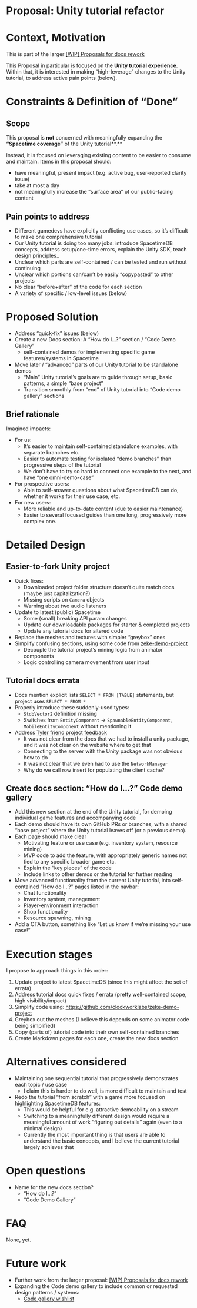 # Proposal: Unity tutorial refactor

# Context, Motivation

This is part of the larger [[WIP] Proposals for docs rework](https://www.notion.so/WIP-Proposals-for-docs-rework-68a907c8f4ab4330acb74c7da6b1d1b8?pvs=21) 

This Proposal in particular is focused on the **Unity tutorial experience**. Within that, it is interested in making “high-leverage” changes to the Unity tutorial, to address active pain points (below).

# Constraints & Definition of “Done”

## Scope

This proposal is **not** concerned with meaningfully expanding the **“Spacetime coverage”** of the Unity tutorial**.**

Instead, it is focused on leveraging existing content to be easier to consume and maintain. Items in this proposal should:

- have meaningful, present impact (e.g. active bug, user-reported clarity issue)
- take at most a day
- not meaningfully increase the “surface area” of our public-facing content

## Pain points to address

- Different gamedevs have explicitly conflicting use cases, so it’s difficult to make one comprehensive tutorial
- Our Unity tutorial is doing too many jobs: introduce SpacetimeDB concepts, address setup/one-time errors, explain the Unity SDK, teach design principles..
- Unclear which parts are self-contained / can be tested and run without continuing
- Unclear which portions can/can’t be easily “copypasted” to other projects
- No clear “before+after” of the code for each section
- A variety of specific / low-level issues (below)

# Proposed Solution

- Address “quick-fix” issues (below)
- Create a new Docs section: A “How do I…?” section / “Code Demo Gallery”
    - self-contained demos for implementing specific game features/systems in Spacetime
- Move later / “advanced” parts of our Unity tutorial to be standalone demos
    - “Main” Unity tutorial’s goals are to guide through setup, basic patterns, a simple “base project”
    - Transition smoothly from “end” of Unity tutorial into “Code demo gallery” sections

## Brief rationale

Imagined impacts:

- For us:
    - It’s easier to maintain self-contained standalone examples, with separate branches etc.
    - Easier to automate testing for isolated “demo branches” than progressive steps of the tutorial
    - We don’t have to try so hard to connect one example to the next, and have “one omni-demo-case”
- For prospective users:
    - Able to self-answer questions about what SpacetimeDB can do, whether it works for their use case, etc.
- For new users:
    - More reliable and up-to-date content (due to easier maintenance)
    - Easier to several focused guides than one long, progressively more complex one.

# Detailed Design

## Easier-to-fork Unity project

- Quick fixes:
    - Downloaded project folder structure doesn’t quite match docs (maybe just capitalization?)
    - Missing scripts on `Camera` objects
    - Warning about two audio listeners
- Update to latest (public) Spacetime
    - Some (small) breaking API param changes
    - Update our downloadable packages for starter & completed projects
    - Update any tutorial docs for altered code
- Replace the meshes and textures with simpler “greybox” ones
- Simplify confusing sections, using some code from [zeke-demo-project](https://github.com/clockworklabs/spacetime-docs/pull/27/files?short_path=fc133e8#diff-fc133e8a9aa771a22d18a12927bddc468193008d5340b0a4063d411c54941ac1)
    - Decouple the tutorial project’s mining logic from animator components
    - Logic controlling camera movement from user input

## Tutorial docs errata

- Docs mention explicit lists `SELECT * FROM [TABLE]` statements, but project uses `SELECT * FROM *`
- Properly introduce these suddenly-used types:
    - `StdbVector2` definition missing
    - Switches from `EntityComponent` -> `SpawnableEntityComponent`, `MobileEntityComponent` without mentioning it
- Address [Tyler friend project feedback](https://discord.com/channels/931210784011321394/1166512616718471279/1196276328543031376)
    - It was not clear from the docs that we had to install a unity package, and it was not clear on the website where to get that
    - Connecting to the server with the Unity package was not obvious how to do
    - It was not clear that we even had to use the `NetworkManager`
    - Why do we call row insert for populating the client cache?

## Create docs section: “How do I…?” Code demo gallery

- Add this new section at the end of the Unity tutorial, for demoing individual game features and accompanying code
- Each demo should have its own GitHub PRs or branches, with a shared “base project” where the Unity tutorial leaves off (or a previous demo).
- Each page should make clear
    - Motivating feature or use case (e.g. inventory system, resource mining)
    - MVP code to add the feature, with appropriately generic names not tied to any specific broader game etc.
    - Explain the “key pieces” of the code
    - Include links to other demos or the tutorial for further reading
- Move advanced functionality from the current Unity tutorial, into self-contained “How do I…?” pages listed in the navbar:
    - Chat functionality
    - Inventory system, management
    - Player-environment interaction
    - Shop functionality
    - Resource spawning, mining
- Add a CTA button, something like “Let us know if we’re missing your use case!”

# Execution stages

I propose to approach things in this order:

1. Update project to latest SpacetimeDB (since this might affect the set of errata)
2. Address tutorial docs quick fixes / errata (pretty well-contained scope, high visibility/impact)
3. Simplify code using: https://github.com/clockworklabs/zeke-demo-project
4. Greybox out the meshes (I believe this depends on some animator code being simplified)
5. Copy (parts of) tutorial code into their own self-contained branches
6. Create Markdown pages for each one, create the new docs section

# Alternatives considered

- Maintaining one sequential tutorial that progressively demonstrates each topic / use case
    - I claim this is harder to do well, is more difficult to maintain and test
- Redo the tutorial “from scratch” with a game more focused on highlighting SpacetimeDB features:
    - This would be helpful for e.g. attractive demoability on a stream
    - Switching to a meaningfully different design would require a meaningful amount of work “figuring out details” again (even to a minimal design)
    - Currently the most important thing is that users are able to understand the basic concepts, and I believe the current tutorial largely achieves that

# Open questions

- Name for the new docs section?
    - “How do I…?”
    - “Code Demo Gallery”

# FAQ

None, yet.

# Future work

- Further work from the larger proposal: [[WIP] Proposals for docs rework](https://www.notion.so/WIP-Proposals-for-docs-rework-68a907c8f4ab4330acb74c7da6b1d1b8?pvs=21)
- Expanding the Code demo gallery to include common or requested design patterns / systems:
    - [Code gallery wishlist](https://www.notion.so/clockworklabs/bc0aa1426d6646999ac9a35636332e1d?v=511e0050a20542e18323b036162715bc&pvs=4)
